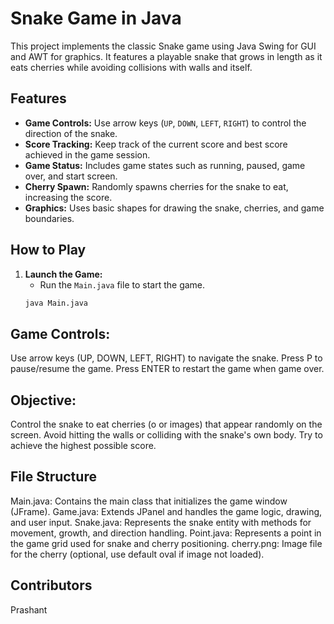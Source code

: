 # Snake Game in Java

This project implements the classic Snake game using Java Swing for GUI and AWT for graphics. It features a playable snake that grows in length as it eats cherries while avoiding collisions with walls and itself.

## Features

- **Game Controls:** Use arrow keys (`UP`, `DOWN`, `LEFT`, `RIGHT`) to control the direction of the snake.
- **Score Tracking:** Keep track of the current score and best score achieved in the game session.
- **Game Status:** Includes game states such as running, paused, game over, and start screen.
- **Cherry Spawn:** Randomly spawns cherries for the snake to eat, increasing the score.
- **Graphics:** Uses basic shapes for drawing the snake, cherries, and game boundaries.

## How to Play

1. **Launch the Game:**
   - Run the `Main.java` file to start the game.
   ```bash
   java Main.java

## Game Controls:

Use arrow keys (UP, DOWN, LEFT, RIGHT) to navigate the snake.
Press P to pause/resume the game.
Press ENTER to restart the game when game over.


## Objective:

Control the snake to eat cherries (o or images) that appear randomly on the screen.
Avoid hitting the walls or colliding with the snake's own body.
Try to achieve the highest possible score.

## File Structure

Main.java: Contains the main class that initializes the game window (JFrame).
Game.java: Extends JPanel and handles the game logic, drawing, and user input.
Snake.java: Represents the snake entity with methods for movement, growth, and direction handling.
Point.java: Represents a point in the game grid used for snake and cherry positioning.
cherry.png: Image file for the cherry (optional, use default oval if image not loaded).


## Contributors
Prashant
